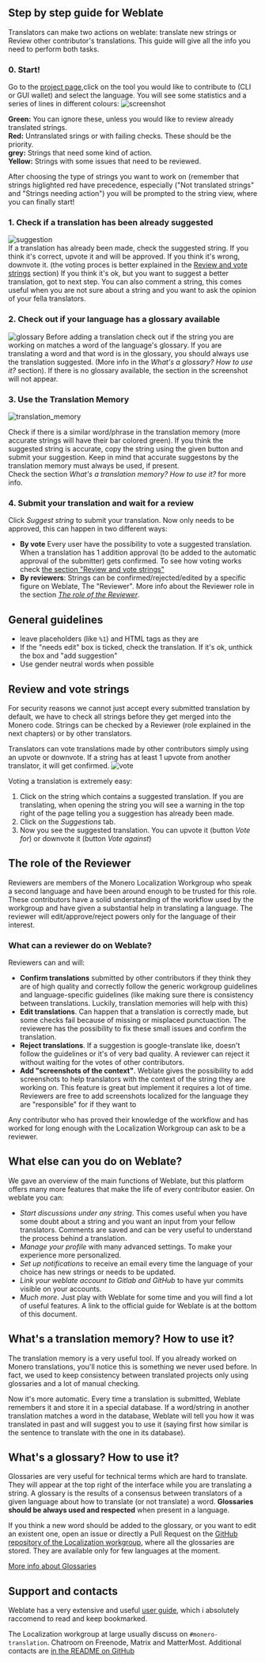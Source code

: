## Step by step guide for Weblate

Translators can make two actions on weblate: translate new strings or Review other contributor's translations. This guide will give all the info you need to perform both tasks. 

### 0. Start!
Go to the [project page](https://translate.getmonero.org/projects/monero/),click on the tool you would like to contribute to (CLI or GUI wallet) and select the language. You will see some statistics and a series of lines in different colours:
![screenshot](/media/weblate/strings_status.png)

**Green:** You can ignore these, unless you would like to review already translated strings.  
**Red:** Untranslated srings or with failing checks. These should be the priority.  
**grey:** Strings that need some kind of action.  
**Yellow:** Strings with some issues that need to be reviewed.

After choosing the type of strings you want to work on (remember that strings higlighted red have precedence, especially ("Not translated strings" and "Strings needing action") you will be prompted to the string view, where you can finally start!

### 1. Check if a translation has been already suggested
![suggestion](/media/weblate/suggestion.png)  
If a translation has already been made, check the suggested string. If you think it's correct, upvote it and will be approved. If you think it's wrong, downvote it. (the voting proces is better explained in the [Review and vote strings](#review-and-vote-strings) section) If you think it's ok, but you want to suggest a better translation, got to next step.
You can also comment a string, this comes useful when you are not sure about a string and you want to ask the opinion of your fella translators.

### 2. Check out if your language has a glossary available
![glossary](/media/weblate/glossary.png)
Before adding a translation check out if the string you are working on matches a word of the language's glossary. If you are translating a word and that word is in the glossary, you should always use the translation suggested. (More info in the *What's a glossary? How to use it?* section). If there is no glossary available, the section in the screenshot will not appear.

### 3. Use the Translation Memory
![translation_memory](/media/weblate/translation-memory.png)

Check if there is a similar word/phrase in the translation memory (more accurate strings will have their bar colored green). If you think the suggested string is accurate, copy the string using the given button and submit your suggestion. Keep in mind that accurate suggestons by the translation memory must always be used, if present.  
Check the section *What's a translation memory? How to use it?* for more info.


### 4. Submit your translation and wait for a review
Click *Suggest string* to submit your translation. Now only needs to be approved, this can happen in two different ways:

- **By vote** Every user have the possibility to vote a suggested translation. When a translation has 1 addition approval (to be added to the automatic approval of the submitter) gets confirmed. To see how voting works check [the section "Review and vote strings"](#review-and-vote-strings)
- **By reviewers**: Strings can be confirmed/rejected/edited by a specific figure on Weblate, The "Reviewer". More info about the Reviewer role in the section *[The role of the Reviewer](#the-role-of-the-reviewer)*.

## General guidelines

- leave placeholders (like `%1`) and HTML tags as they are
- If the "needs edit" box is ticked, check the translation. If it's ok, unthick the box and "add suggestion"
- Use gender neutral words when possible

## Review and vote strings
For security reasons we cannot just accept every submitted translation by default, we have to check all strings before they get merged into the Monero code. Strings can be checked by a Reviewer (role explained in the next chapters) or by other translators.

Translators can vote translations made by other contributors simply using an upvote or downvote. If a string has at least 1 upvote from another translator, it will get confirmed.
![vote](/media/weblate/vote.png)

Voting a translation is extremely easy: 

1. Click on the string which contains a suggested translation. If you are translating, when opening the string you will see a warning in the top right of the page telling you a suggestion has already been made.
2. Click on the *Suggestions* tab.
3. Now you see the suggested translation. You can upvote it (button *Vote for*) or downvote it (button *Vote against*)

## The role of the Reviewer
Reviewers are members of the Monero Localization Workgroup who speak a second language and have been around enough to be trusted for this role. These contributors have a solid understanding of the workflow used by the workgroup and have given a substantial help in translating a language. The reviewer will edit/approve/reject powers only for the language of their interest.

### What can a reviewer do on Weblate?
Reviewers can and will:

- **Confirm translations** submitted by other contributors if they think they are of high quality and correctly follow the generic workgroup guidelines and language-specific guidelines (like making sure there is consistency between translations. Luckily, translation memories will help with this)
- **Edit translations**. Can happen that a translation is correctly made, but some checks fail because of missing or misplaced punctuaction. The reviewere has the possibility to fix these small issues and confirm the translation.
- **Reject translations**. If a suggestion is google-translate like, doesn't follow the guidelines or it's of very bad quality. A reviewer can reject it without waiting for the votes of other contributors.
- **Add "screenshots of the context"**. Weblate gives the possibility to add screenshots to help translators with the context of the string they are working on. This feature is great but implement it requires a lot of time. Reviewers are free to add screenshots localized for the language they are "responsible" for if they want to

Any contributor who has proved their knowledge of the workflow and has worked for long enough with the Localization Workgroup can ask to be a reviewer.

## What else can you do on Weblate?
We gave an overview of the main functions of Weblate, but this platform offers many more features that make the life of every contributor easier. On weblate you can:

- *Start discussions under any string*. This comes useful when you have some doubt about a string and you want an input from your fellow translators. Comments are saved and can be very useful to understand the process behind a translation.
- *Manage your profile* with many advanced settings. To make your experience more personalized.
- *Set up notifications* to receive an email every time the language of your choice has new strings or needs to be updated.
- *Link your weblate account to Gitlab and GitHub* to have yur commits visible on your accounts.
- *Much more*. Just play with Weblate for some time and you will find a lot of useful features. A link to the official guide for Weblate is at the bottom of this document.

## What's a translation memory? How to use it?
The translation memory is a very useful tool. If you already worked on Monero translations, you'll notice this is something we never used before. In fact, we used to keep consistency between translated projects only using glossaries and a lot of manual checking.  

Now it's more automatic. Every time a translation is submitted, Weblate remembers it and store it in a special database. If a word/string in another translation matches a word in the database, Weblate will tell you how it was translated in past and will suggest you to use it (saying first how similar is the sentence to translate with the one in its database). 

## What's a glossary? How to use it?
Glossaries are very useful for technical terms which are hard to translate. They will appear at the top right of the interface while you are translating a string. A glossary is the results of a consensus between translators of a given language about how to translate (or not translate) a word. **Glossaries should be always used and respected** when present in a language.

If you think a new word should be added to the glossary, or you want to edit an existent one, open an issue or directly a Pull Request on the [GitHub repository of the Localization workgroup](https://github.com/monero-ecosystem/monero-translations), where all the glossaries are stored. They are available only for few languages at the moment.

[More info about Glossaries](https://docs.weblate.org/en/weblate-3.8/user/translating.html#glossary)

## Support and contacts
Weblate has a very extensive and useful [user guide](https://docs.weblate.org/en/weblate-3.8/user/translating.html), which i absolutely raccomend to read and keep bookmarked.

The Localization workgroup at large usually discuss on `#monero-translation`. Chatroom on Freenode, Matrix and MatterMost. Additional contacts are [in the README on GitHub](https://github.com/monero-ecosystem/monero-translations#contacts)
